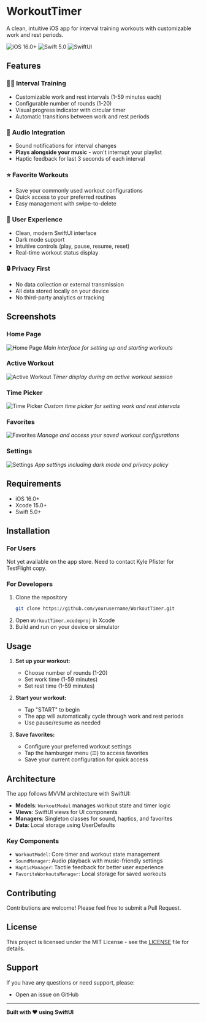 # WorkoutTimer

A clean, intuitive iOS app for interval training workouts with customizable work and rest periods.

![iOS 16.0+](https://img.shields.io/badge/iOS-16.0+-blue.svg)
![Swift 5.0](https://img.shields.io/badge/Swift-5.0-orange.svg)
![SwiftUI](https://img.shields.io/badge/SwiftUI-Yes-green.svg)

## Features

### 🏃‍♂️ **Interval Training**
- Customizable work and rest intervals (1-59 minutes each)
- Configurable number of rounds (1-20)
- Visual progress indicator with circular timer
- Automatic transitions between work and rest periods

### 🎵 **Audio Integration**
- Sound notifications for interval changes
- **Plays alongside your music** - won't interrupt your playlist
- Haptic feedback for last 3 seconds of each interval

### ⭐ **Favorite Workouts**
- Save your commonly used workout configurations
- Quick access to your preferred routines
- Easy management with swipe-to-delete

### 🎨 **User Experience**
- Clean, modern SwiftUI interface
- Dark mode support
- Intuitive controls (play, pause, resume, reset)
- Real-time workout status display

### 🔒 **Privacy First**
- No data collection or external transmission
- All data stored locally on your device
- No third-party analytics or tracking

## Screenshots

### Home Page
![Home Page](Screenshots/home_page.png)
*Main interface for setting up and starting workouts*

### Active Workout
![Active Workout](Screenshots/work.png)
*Timer display during an active workout session*

### Time Picker
![Time Picker](Screenshots/time_picker.png)
*Custom time picker for setting work and rest intervals*

### Favorites
![Favorites](Screenshots/favorites.png)
*Manage and access your saved workout configurations*

### Settings
![Settings](Screenshots/settings.png)
*App settings including dark mode and privacy policy*

## Requirements

- iOS 16.0+
- Xcode 15.0+
- Swift 5.0+

## Installation

### For Users
Not yet available on the app store. Need to contact Kyle Pfister for TestFlight copy.

### For Developers
1. Clone the repository
   ```bash
   git clone https://github.com/yourusername/WorkoutTimer.git
   ```
2. Open `WorkoutTimer.xcodeproj` in Xcode
3. Build and run on your device or simulator

## Usage

1. **Set up your workout:**
   - Choose number of rounds (1-20)
   - Set work time (1-59 minutes)
   - Set rest time (1-59 minutes)

2. **Start your workout:**
   - Tap "START" to begin
   - The app will automatically cycle through work and rest periods
   - Use pause/resume as needed

3. **Save favorites:**
   - Configure your preferred workout settings
   - Tap the hamburger menu (☰) to access favorites
   - Save your current configuration for quick access

## Architecture

The app follows MVVM architecture with SwiftUI:

- **Models**: `WorkoutModel` manages workout state and timer logic
- **Views**: SwiftUI views for UI components
- **Managers**: Singleton classes for sound, haptics, and favorites
- **Data**: Local storage using UserDefaults

### Key Components

- `WorkoutModel`: Core timer and workout state management
- `SoundManager`: Audio playback with music-friendly settings
- `HapticManager`: Tactile feedback for better user experience
- `FavoriteWorkoutsManager`: Local storage for saved workouts

## Contributing

Contributions are welcome! Please feel free to submit a Pull Request.

## License

This project is licensed under the MIT License - see the [LICENSE](LICENSE) file for details.

## Support

If you have any questions or need support, please:
- Open an issue on GitHub

---

**Built with ❤️ using SwiftUI**